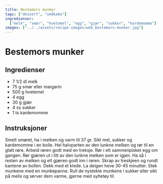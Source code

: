 ```yaml
---
title: Bestemors munker
tags: ["dessert", "småkake"]
ingredienser:
  ["melk", "smør", "hvetemel", "egg", "gjær", "sukker", "kardemomme"]
images: ["../../assets/recipe-images/web_bestemors-munker.jpg"]
---
```


# Bestemors munker

## Ingredienser

- 7 1/2 dl melk
- 75 g smør eller margarin
- 500 g hvetemel
- 4 egg
- 30 g gjær
- 4 ss sukker
- 1 ts kardemomme

## Instruksjoner

Smelt smøret, ha i melken og varm til 37 gr. Sikt mel, sukker og kardemomme i en bolle. Hel halvparten av den lunkne melken og rør til en glatt røre. Arbeid røren godt med en treksje. Rør i ett sammenpisket egg om gangen. Rør gjæren ut i litt av den lunkne melken som er igjen. Ha så i resten av melken og elt gjæren godt inn i røren. Skrap av treskjeen og rundt kantene av bollen. Dekk med et klede. La deigen heve 30-45 minutter. Stek munkene med en munkepanne. Rull de nystekte munkene i sukker eller sikt på melis og server dem varme, gjerne med syltetøy til.
